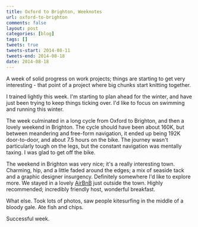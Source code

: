 ```yaml
---
title: Oxford to Brighton, Weeknotes
url: oxford-to-brighton
comments: false
layout: post
categories: [blog]
tags: []
tweets: true
tweets-start: 2014-08-11
tweets-end: 2014-08-18
date: 2014-08-18
---
```

A week of solid progress on work projects; things are starting to get very interesting - that point of a project where big chunks start knitting together. 

I trained lightly this week. I'm starting to plan ahead for the winter, and have just been trying to keep things ticking over. I'd like to focus on swimming and running this winter. 

The week culminated in a long cycle from Oxford to Brighton, and then a lovely weekend in Brighton. The cycle should have been about 160K, but between meandering and free-form navigation, it ended up being 192K door-to-door, and about 7.5 hours on the bike. The journey wasn't particularly tough on the legs, but the constant navigation was mentally taxing. I was glad to get off the bike. 

The weekend in Brighton was very nice; it's a really interesting town. Charming, hip, and a little faded around the edges; a mix of seaside tack and a graphic designer insurgency. Definitely somewhere I'd like to explore more. We stayed in a lovely [AirBnB](https://www.airbnb.co.uk/rooms/1082800) just outside the town. Highly recommended; incredibly friendly host, wonderful breakfast. 

What else. Took lots of photos, saw people kitesurfing in the middle of a bloody gale. Ate fish and chips.

Successful week.